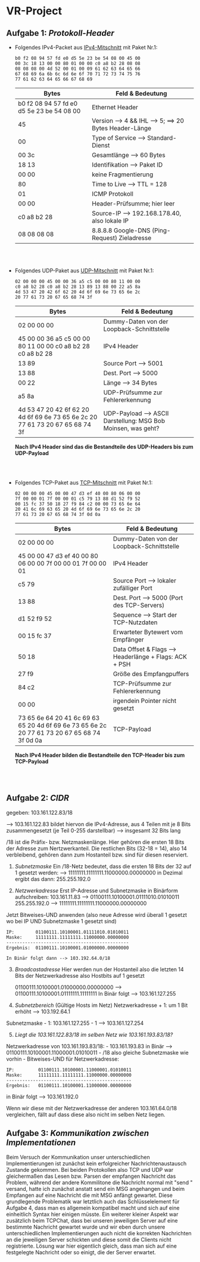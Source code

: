 # VR-Project

## Aufgabe 1: *Protokoll-Header*

- Folgendes IPv4-Packet aus [IPv4-Mitschnitt](./Dateien_Aufgabe_1/IPv4_Package.pcapng) mit Paket Nr.1:
  
  ```
  b0 f2 08 94 57 fd e0 d5 5e 23 be 54 08 00 45 00  
  00 3c 18 13 00 00 80 01 00 00 c0 a8 b2 28 08 08  
  08 08 08 00 4d 52 00 01 00 09 61 62 63 64 65 66  
  67 68 69 6a 6b 6c 6d 6e 6f 70 71 72 73 74 75 76  
  77 61 62 63 64 65 66 67 68 69  
  ```

  | Bytes | Feld & Bedeutung |
  | ------|------|
  | b0 f2 08 94 57 fd e0 d5 5e 23 be 54 08 00 | Ethernet Header |
  | 45 | Version --> 4 && IHL --> 5; ==> 20 Bytes Header-Länge |
  | 00 | Type of Service --> Standard-Dienst |
  | 00 3c | Gesamtlänge --> 60 Bytes |
  | 18 13 | Identifikation --> Paket ID |
  | 00 00 | keine Fragmentierung |
  | 80 | Time to Live --> TTL = 128 |
  | 01 | ICMP Protokoll |
  | 00 00 | Header-Prüfsumme; hier leer |
  | c0 a8 b2 28 | Source-IP --> 192.168.178.40, also lokale IP |
  | 08 08 08 08 | 8.8.8.8 Google-DNS (Ping-Request) Zieladresse|

<br><br>

- Folgendes UDP-Paket aus [UDP-Mitschnitt](./Dateien_Aufgabe_1/UDP_Package.pcapng) mit Paket Nr.1:  

  ```
  02 00 00 00 45 00 00 36 a5 c5 00 00 80 11 00 00  
  c0 a8 b2 28 c0 a8 b2 28 13 89 13 88 00 22 a5 8a  
  4d 53 47 20 42 6f 62 20 4d 6f 69 6e 73 65 6e 2c  
  20 77 61 73 20 67 65 68 74 3f  
  ```
  
  | Bytes | Feld & Bedeutung |
  | ----- | ---------------- |
  | 02 00 00 00 | Dummy-Daten von der Loopback-Schnittstelle |
  | 45 00 00 36 a5 c5 00 00 80 11 00 00 c0 a8 b2 28 c0 a8 b2 28 | IPv4 Header |
  | 13 89 | Source Port --> 5001 |
  | 13 88 | Dest. Port --> 5000 |
  | 00 22 | Länge --> 34 Bytes |
  | a5 8a | UDP-Prüfsumme zur Fehlererkennung | 
  | 4d 53 47 20 42 6f 62 20 4d 6f 69 6e 73 65 6e 2c 20 77 61 73 20 67 65 68 74 3f | UDP-Payload --> ASCII Darstellung: MSG Bob Moinsen, was geht? |

  **Nach IPv4 Header sind das die Bestandteile des UDP-Headers bis zum UDP-Payload**  

<br><br>

- Folgendes TCP-Paket aus [TCP-Mitschnitt](./Dateien_Aufgabe_1/TCP_Package.pcapng) mit Paket Nr.1:  

  ```
  02 00 00 00 45 00 00 47 d3 ef 40 00 80 06 00 00  
  7f 00 00 01 7f 00 00 01 c5 79 13 88 d1 52 f9 52  
  00 15 fc 37 50 18 27 f9 84 c2 00 00 73 65 6e 64  
  20 41 6c 69 63 65 20 4d 6f 69 6e 73 65 6e 2c 20  
  77 61 73 20 67 65 68 74 3f 0d 0a  
  ```
  
  | Bytes | Feld & Bedeutung |
  | ----- | ---------------- |
  | 02 00 00 00 | Dummy-Daten von der Loopback-Schnittstelle |
  | 45 00 00 47 d3 ef 40 00 80 06 00 00 7f 00 00 01 7f 00 00 01 | IPv4 Header |
  | c5 79 | Source Port --> lokaler zufälliger Port |
  | 13 88 | Dest. Port --> 5000 (Port des TCP-Servers) |
  | d1 52 f9 52 | Sequence --> Start der TCP-Nutzdaten |
  | 00 15 fc 37 | Erwarteter Bytewert vom Empfänger |
  | 50 18 | Data Offset & Flags --> Headerlänge + Flags: ACK + PSH |
  | 27 f9 | Größe des Empfangpuffers |
  | 84 c2 | TCP-Prüfsumme zur Fehlererkennung |
  | 00 00 | irgendein Pointer nicht gesetzt |
  | 73 65 6e 64 20 41 6c 69 63 65 20 4d 6f 69 6e 73 65 6e 2c 20 77 61 73 20 67 65 68 74 3f 0d 0a | TCP-Payload |

  **Nach IPv4 Header bilden die Bestandteile den TCP-Header bis zum TCP-Payload**  

<br><br>

## Aufgabe 2: *CIDR*  

gegeben:  103.161.122.83/18  

--> 103.161.122.83 bildet hiervon die IPv4-Adresse, aus 4 Teilen mit je 8 Bits zusammengesetzt (je Teil 0-255 darstellbar) --> insgesamt 32 Bits lang  

/18 ist die Präfix- bzw. Netzmaskenlänge. Hier gehören die ersten 18 Bits der Adresse zum Nertzwerkanteil. Die restlichen Bits (32-18 = 14), also 14 verbleibend, gehören dann zum Hostanteil bzw. sind für diesen reserviert.  

1. *Subnetzmaske*
Ein /18-Netz bedeutet, dass die ersten 18 Bits der 32 auf 1 gesetzt werden:
    --> 11111111.11111111.11000000.00000000
    in Dezimal ergibt das dann: 255.255.192.0

2. *Netzwerkadresse*
Erst IP-Adresse und Subnetzmaske in Binärform aufschreiben:
    103.161.11.83 --> 01100111.10100001.01111010.01010011
    255.255.192.0 --> 11111111.11111111.11000000.00000000

Jetzt Bitweises-UND anwenden (also neue Adresse wird überall 1 gesetzt wo bei IP UND Subnetzmaske 1 gesetzt sind)  
```
IP:        01100111.10100001.01111010.01010011
Maske:     11111111.11111111.11000000.00000000
----------------------------------------------
Ergebnis:  01100111.10100001.01000000.00000000
```
    In Binär folgt dann --> 103.192.64.0/18

3. *Broadcastadresse*
Hier werden nun der Hostanteil also die letzten 14 Bits der Netzwerkadresse also Hostbits auf 1 gesetzt

    01100111.10100001.01000000.00000000 --> 01100111.10100001.01111111.11111111
    In Binär folgt --> 103.161.127.255

4. *Subnetzbereich* (Gültige Hosts im Netz)
Netzwerkadresse + 1: um 1 Bit erhöht --> 103.192.64.1
                    
Subnetzmaske - 1: 103.161.127.255 - 1 --> 103.161.127.254


5. *Liegt die 103.161.122.83/18 im selben Netz wie 103.161.193.83/18?*

Netzwerkadresse von 103.161.193.83/18:
    - 103.161.193.83 in Binär --> 01100111.10100001.11000001.01010011
    - /18 also gleiche Subnetzmaske wie vorhin
    - Bitweises-UND für Netzwerkadresse:
    
    IP:         01100111.10100001.11000001.01010011
    Maske:      11111111.11111111.11000000.00000000
    -----------------------------------------------
    Ergebnis:   01100111.10100001.11000000.00000000
    

  in Binär folgt --> 103.161.192.0

  Wenn wir diese mit der Netzwerkadresse der anderen 103.161.64.0/18 vergleichen, fällt auf dass diese also nicht im selben Netz liegen.



## Aufgabe 3: *Kommunikation zwischen Implementationen*

  Beim Versuch der Kommunikation unser unterschiedlichen Implementierungen ist zunächst kein erfolgreicher Nachrichtenaustausch Zustande gekommen. Bei beiden Protokollen also TCP und UDP war gleichermaßen das Lesen bzw. Parsen der empfangen Nachricht das Problem, während der andere Kommilitone die Nachricht normal mit "send <targetName> <message>" versand, hatte ich zunächst anstatt send ein MSG angehangen und beim Empfangen auf eine Nachricht die mit MSG anfängt gewartet. Diese grundlegende Problematik war letztlich auch das Schlüsselelement für Aufgabe 4, dass man es allgemein kompatibel macht und sich auf eine einheitlich Syntax hier einigen müsste. Ein weiterer kleiner Aspekt war zusätzlich beim TCPChat, dass bei unseren jeweiligen Server auf eine bestimmte Nachricht gewartet wurde und wir eben durch unsere unterschiedlichen Implementierungen auch nicht die korrekten Nachrichten an die jeweiligen Server schickten und diese somit die Clients nicht registrierte. Lösung war hier eigentlich gleich, dass man sich auf eine festgelegte Nachricht oder so einigt, die der Server erwartet.
